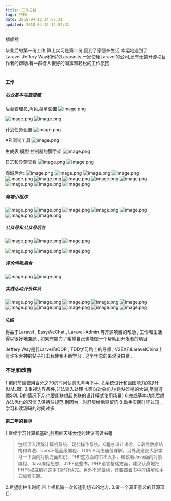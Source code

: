 ```yaml
---
title: 工作总结
tags: 归档
date: 2018-04-12 14:57:31
updated: 2018-04-12 14:57:31
---
```


额额额

<!-- more -->


毕业后的第一份工作,算上实习是第二份,回到了家惠州生活,幸运地遇到了Laravel,Jeffery Way和他的Laracasts,一家使用Laravel的公司,还有无数开源项目作者的帮助.有一群待人很好的同事和轻松的工作氛围.



#




#### 工作
##### 后台基本功能搭建

后台管理员,角色,菜单设置
![image.png](/img/er/3830995-6b924b048583a1a8.png?imageMogr2/auto-orient/strip%7CimageView2/2/w/1240)

![image.png](/img/er/3830995-a94023f2594e3921.png?imageMogr2/auto-orient/strip%7CimageView2/2/w/1240)
![image.png](/img/er/3830995-79740019420cc91b.png?imageMogr2/auto-orient/strip%7CimageView2/2/w/1240)

计划任务设置
![image.png](/img/er/3830995-c7bf809a5751a876.png?imageMogr2/auto-orient/strip%7CimageView2/2/w/1240)

API测试工具
![image.png](/img/er/3830995-853c98c82b4391bc.png?imageMogr2/auto-orient/strip%7CimageView2/2/w/1240)

生成表 模型 控制器的脚手架
![image.png](/img/er/3830995-be38c3d74b906205.png?imageMogr2/auto-orient/strip%7CimageView2/2/w/1240)

日志和异常查看
![image.png](/img/er/3830995-e98279232f852a8e.png?imageMogr2/auto-orient/strip%7CimageView2/2/w/1240)
![image.png](/img/er/3830995-0094ecd60e405bfe.png?imageMogr2/auto-orient/strip%7CimageView2/2/w/1240)

商城后台:
![image.png](/img/er/3830995-c3cf49e9c05cc9b2.png?imageMogr2/auto-orient/strip%7CimageView2/2/w/1240)
![image.png](/img/er/3830995-de45fb4c16537683.png?imageMogr2/auto-orient/strip%7CimageView2/2/w/1240)
![image.png](/img/er/3830995-1bc0ab04587f3f73.png?imageMogr2/auto-orient/strip%7CimageView2/2/w/1240)
![image.png](/img/er/3830995-6245515a319a8fc3.png?imageMogr2/auto-orient/strip%7CimageView2/2/w/1240)
![image.png](/img/er/3830995-5c4d67897c43a5e5.png?imageMogr2/auto-orient/strip%7CimageView2/2/w/1240)
![image.png](/img/er/3830995-b7cd65a610e897ed.png?imageMogr2/auto-orient/strip%7CimageView2/2/w/1240)
![image.png](/img/er/3830995-e8fbbe87503b59f1.png?imageMogr2/auto-orient/strip%7CimageView2/2/w/1240)
![image.png](/img/er/3830995-b24c70fa39c2197b.png?imageMogr2/auto-orient/strip%7CimageView2/2/w/1240)
![image.png](/img/er/3830995-326ad46aa9471cc1.png?imageMogr2/auto-orient/strip%7CimageView2/2/w/1240)
![image.png](/img/er/3830995-9977422e19b12807.png?imageMogr2/auto-orient/strip%7CimageView2/2/w/1240)
![image.png](/img/er/3830995-ca1c4c27562977c1.png?imageMogr2/auto-orient/strip%7CimageView2/2/w/1240)
![image.png](/img/er/3830995-7d2b1759f979062d.png?imageMogr2/auto-orient/strip%7CimageView2/2/w/1240)

##### 商城小程序

![image.png](/img/er/3830995-f79ee218b49685ad.png?imageMogr2/auto-orient/strip%7CimageView2/2/w/1240)
![image.png](/img/er/3830995-1acb417c5c0e8748.png?imageMogr2/auto-orient/strip%7CimageView2/2/w/1240)
![image.png](/img/er/3830995-0d9264a9e7661dbd.png?imageMogr2/auto-orient/strip%7CimageView2/2/w/1240)
![image.png](/img/er/3830995-853f2c7072371177.png?imageMogr2/auto-orient/strip%7CimageView2/2/w/1240)
![image.png](/img/er/3830995-66833dfd524b43c8.png?imageMogr2/auto-orient/strip%7CimageView2/2/w/1240)
![image.png](/img/er/3830995-947bb45c0c5fc24e.png?imageMogr2/auto-orient/strip%7CimageView2/2/w/1240)
![image.png](/img/er/3830995-7aacd1b54a5185bd.png?imageMogr2/auto-orient/strip%7CimageView2/2/w/1240)


##### 公众号和公众号后台
![image.png](/img/er/3830995-9e10f8cf60e365c0.png?imageMogr2/auto-orient/strip%7CimageView2/2/w/1240)
![image.png](/img/er/3830995-4b5c5ea2497b6270.png?imageMogr2/auto-orient/strip%7CimageView2/2/w/1240)
![image.png](/img/er/3830995-a54b4d88a8bebee3.png?imageMogr2/auto-orient/strip%7CimageView2/2/w/1240)

![image.png](/img/er/3830995-b2e197f427581e7d.png?imageMogr2/auto-orient/strip%7CimageView2/2/w/1240)
![image.png](/img/er/3830995-832b72b03a54a12c.png?imageMogr2/auto-orient/strip%7CimageView2/2/w/1240)
![image.png](/img/er/3830995-6070f41476c6f6f9.png?imageMogr2/auto-orient/strip%7CimageView2/2/w/1240)

##### 评价问卷后台
![image.png](/img/er/3830995-71eafc52c07cde51.png?imageMogr2/auto-orient/strip%7CimageView2/2/w/1240)
![image.png](/img/er/3830995-86579f8be0765b7b.png?imageMogr2/auto-orient/strip%7CimageView2/2/w/1240)

##### 实践活动评价体系

![image.png](/img/er/3830995-8b457ccb40f2a872.png?imageMogr2/auto-orient/strip%7CimageView2/2/w/1240)
![image.png](/img/er/3830995-86ff1577951d7252.png?imageMogr2/auto-orient/strip%7CimageView2/2/w/1240)
![image.png](/img/er/3830995-b834561081ef99c9.png?imageMogr2/auto-orient/strip%7CimageView2/2/w/1240)
![image.png](/img/er/3830995-9fea20bc3a41f562.png?imageMogr2/auto-orient/strip%7CimageView2/2/w/1240)
![image.png](/img/er/3830995-e50ba66ed356e90d.png?imageMogr2/auto-orient/strip%7CimageView2/2/w/1240)
![image.png](/img/er/3830995-18b156c95751c6ee.png?imageMogr2/auto-orient/strip%7CimageView2/2/w/1240)
![image.png](/img/er/3830995-bdbb9904d4e1454e.png?imageMogr2/auto-orient/strip%7CimageView2/2/w/1240)
![image.png](/img/er/3830995-0b0a18f6b164c4ff.png?imageMogr2/auto-orient/strip%7CimageView2/2/w/1240)
![image.png](/img/er/3830995-8f7877fa807e594f.png?imageMogr2/auto-orient/strip%7CimageView2/2/w/1240)
![image.png](/img/er/3830995-4d5f20e267c91165.png?imageMogr2/auto-orient/strip%7CimageView2/2/w/1240)


#### 总结

得益于Laravel , EasyWeChat , Laravel-Admin 等开源项目的帮助 , 工作和生活得以很好地兼顾 , 如果有能力了希望自己也能做一个帮助到开发者的项目

Jeffery Way是我Larvel和OOP , TDD学习路上的导师 , V2EX和LaravelChina上有许多大神的帖子打击我使我不断学习 , 这半年总的来说没白费 .

### 不足和改善
1.编码前请使用百分之70的时间认真思考再下手.
2.系统设计和画图能力的提升(UML图)
3.重视边界条件,非法输入处理
4.面向对象能力(是块难啃的大饼,尽量遵循SOLID的情况下,5.也要能联想起关联的设计模式使用场景)
6.完成基本功能后想办法优化的习惯
7.保持住规范,别因为一时舒服给后期留坑
8.动手实践时间过短 , 学习和读源码的时间过多

#### 第二年的目标
1.继续学习计算机基础,引用韩天峰大佬的建议阅读书籍.

> 包括深入理解计算机系统、现代操作系统、C程序设计语言、C语言数据结构和算法、Unix环境高级编程、TCP/IP网络通信详解。另外我建议大家学习一下面向对象方面知识，PHP这方面的书不太多，建议看Java面向对象编程、Java编程思想、J2EE这些书。PHP语言基础方面，建议认真地把PHP5权威编程这本书好好读完。另外不光要读，还要照着书中的讲解动手去编程实践。


2.希望能抽出时间,带上相机骑一次长途到想去的地方.
3.做一个真正意义的开源项目.